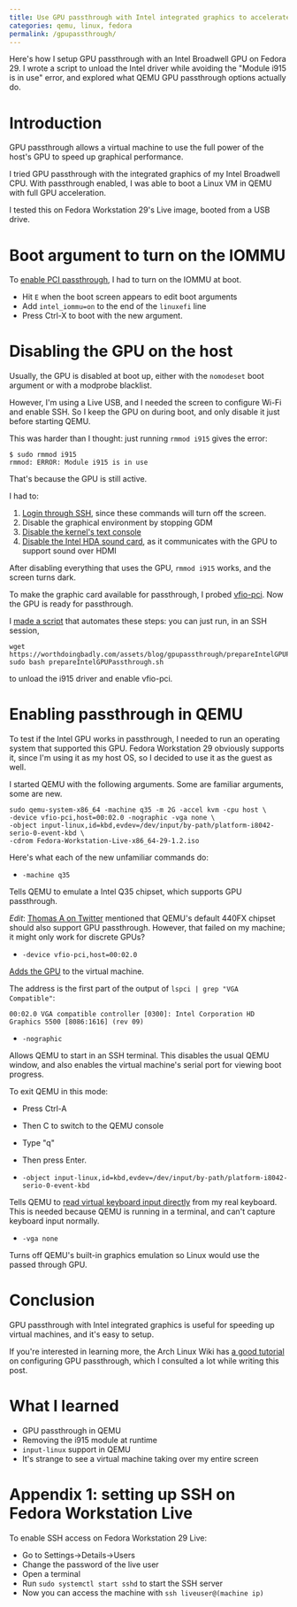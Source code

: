```yaml
---
title: Use GPU passthrough with Intel integrated graphics to accelerate QEMU on Fedora
categories: qemu, linux, fedora
permalink: /gpupassthrough/
---
```


Here's how I setup GPU passthrough with an Intel Broadwell GPU on Fedora 29. I wrote a script to unload the Intel driver while avoiding the "Module i915 is in use" error, and explored what QEMU GPU passthrough options actually do.

# Introduction

GPU passthrough allows a virtual machine to use the full power of the host's GPU to speed up graphical performance.

I tried GPU passthrough with the integrated graphics of my Intel Broadwell CPU. With passthrough enabled, I was able to boot a Linux VM in QEMU with full GPU acceleration.

I tested this on Fedora Workstation 29's Live image, booted from a USB drive.

# Boot argument to turn on the IOMMU

To [enable PCI passthrough](https://www.linux-kvm.org/page/How_to_assign_devices_with_VT-d_in_KVM
), I had to turn on the IOMMU at boot.

- Hit `E` when the boot screen appears to edit boot arguments
- Add `intel_iommu=on` to the end of the `linuxefi` line
- Press Ctrl-X to boot with the new argument.

# Disabling the GPU on the host

Usually, the GPU is disabled at boot up, either with the `nomodeset` boot argument or with a modprobe blacklist.

However, I'm using a Live USB, and I needed the screen to configure Wi-Fi and enable SSH. So I keep the GPU on during boot, and only disable it just before starting QEMU.

This was harder than I thought: just running `rmmod i915` gives the error:

```
$ sudo rmmod i915
rmmod: ERROR: Module i915 is in use
```

That's because the GPU is still active.

I had to:

1. [Login through SSH](#appendix-1-setting-up-ssh-on-fedora-workstation-live), since these commands will turn off the screen.
2. Disable the graphical environment by stopping GDM
3. [Disable the kernel's text console](https://bugs.freedesktop.org/show_bug.cgi?id=29828)
4. [Disable the Intel HDA sound card](https://bugs.freedesktop.org/show_bug.cgi?id=70336), as it communicates with the GPU to support sound over HDMI

After disabling everything that uses the GPU, `rmmod i915` works, and the screen turns dark.

To make the graphic card available for passthrough, I probed [vfio-pci](https://wiki.archlinux.org/index.php/PCI_passthrough_via_OVMF#With_vfio-pci_loaded_as_a_module). Now the GPU is ready for passthrough.

I [made a script](/assets/blog/gpupassthrough/prepareIntelGPUPassthrough.sh) that automates these steps: you can just run, in an SSH session,

```
wget https://worthdoingbadly.com/assets/blog/gpupassthrough/prepareIntelGPUPassthrough.sh
sudo bash prepareIntelGPUPassthrough.sh
```

to unload the i915 driver and enable vfio-pci.

# Enabling passthrough in QEMU

To test if the Intel GPU works in passthrough, I needed to run an operating system that supported this GPU. Fedora Workstation 29 obviously supports it, since I'm using it as my host OS, so I decided to use it as the guest as well.

I started QEMU with the following arguments. Some are familiar arguments, some are new.

```
sudo qemu-system-x86_64 -machine q35 -m 2G -accel kvm -cpu host \
-device vfio-pci,host=00:02.0 -nographic -vga none \
-object input-linux,id=kbd,evdev=/dev/input/by-path/platform-i8042-serio-0-event-kbd \
-cdrom Fedora-Workstation-Live-x86_64-29-1.2.iso
```

Here's what each of the new unfamiliar commands do:

- `-machine q35`

Tells QEMU to emulate a Intel Q35 chipset, which supports GPU passthrough.

_Edit_: [Thomas A on Twitter](https://twitter.com/CT_the_man_doll/status/1095562088687124486) mentioned that QEMU's default 440FX chipset should also support GPU passthrough. However, that failed on my machine; it might only work for discrete GPUs?

- `-device vfio-pci,host=00:02.0`

[Adds the GPU](https://wiki.archlinux.org/index.php/PCI_passthrough_via_OVMF#Plain_QEMU_without_libvirt) to the virtual machine.

The address is the first part of the output of `lspci | grep "VGA Compatible"`:

```
00:02.0 VGA compatible controller [0300]: Intel Corporation HD Graphics 5500 [8086:1616] (rev 09)
```

- `-nographic`

Allows QEMU to start in an SSH terminal. This disables the usual QEMU window, and also enables the virtual machine's serial port for viewing boot progress.

To exit QEMU in this mode:

- Press Ctrl-A
- Then C to switch to the QEMU console
- Type "q"
- Then press Enter.

- `-object input-linux,id=kbd,evdev=/dev/input/by-path/platform-i8042-serio-0-event-kbd`

Tells QEMU to [read virtual keyboard input directly](https://www.kraxel.org/blog/2016/04/linux-evdev-input-support-in-qemu-2-6/) from my real keyboard. This is needed because QEMU is running in a terminal, and can't capture keyboard input normally.

- `-vga none`

Turns off QEMU's built-in graphics emulation so Linux would use the passed through GPU.

# Conclusion

GPU passthrough with Intel integrated graphics is useful for speeding up virtual machines, and it's easy to setup.

If you're interested in learning more, the Arch Linux Wiki has [a good tutorial](https://wiki.archlinux.org/index.php/PCI_passthrough_via_OVMF#Plain_QEMU_without_libvirt) on configuring GPU passthrough, which I consulted a lot while writing this post.

# What I learned

- GPU passthrough in QEMU
- Removing the i915 module at runtime
- `input-linux` support in QEMU
- It's strange to see a virtual machine taking over my entire screen

# Appendix 1: setting up SSH on Fedora Workstation Live

To enable SSH access on Fedora Workstation 29 Live:

- Go to Settings->Details->Users
- Change the password of the live user
- Open a terminal
- Run `sudo systemctl start sshd` to start the SSH server
- Now you can access the machine with `ssh liveuser@(machine ip)`